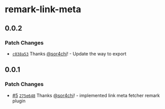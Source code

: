 # remark-link-meta

## 0.0.2

### Patch Changes

- [`c038a53`](https://github.com/sor4chi/unified-plugins/commit/c038a534728bed538a765b7c5b58664609d9ec01) Thanks [@sor4chi](https://github.com/sor4chi)! - Update the way to export

## 0.0.1

### Patch Changes

- [#5](https://github.com/sor4chi/unified-plugins/pull/5) [`275e648`](https://github.com/sor4chi/unified-plugins/commit/275e6486fe95f9d90daa9b764fe1cd56b2a9acda) Thanks [@sor4chi](https://github.com/sor4chi)! - implemented link meta fetcher remark plugin
